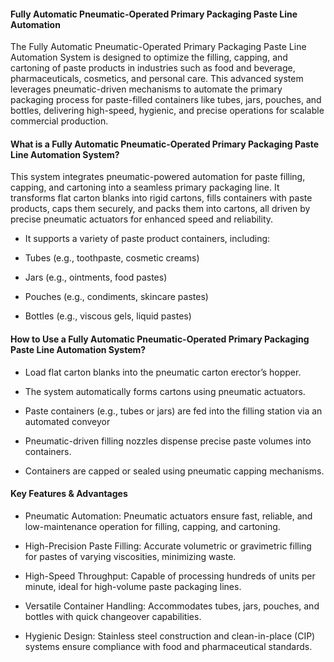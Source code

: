 #### Fully Automatic Pneumatic-Operated Primary Packaging Paste Line Automation

The Fully Automatic Pneumatic-Operated Primary Packaging Paste Line Automation System is designed to optimize the filling, capping, and cartoning of paste products in industries such as food and beverage, pharmaceuticals, cosmetics, and personal care. This advanced system leverages pneumatic-driven mechanisms to automate the primary packaging process for paste-filled containers like tubes, jars, pouches, and bottles, delivering high-speed, hygienic, and precise operations for scalable commercial production.

#### What is a Fully Automatic Pneumatic-Operated Primary Packaging Paste Line Automation System?

This system integrates pneumatic-powered automation for paste filling, capping, and cartoning into a seamless primary packaging line. It transforms flat carton blanks into rigid cartons, fills containers with paste products, caps them securely, and packs them into cartons, all driven by precise pneumatic actuators for enhanced speed and reliability.

- It supports a variety of paste product containers, including:

- Tubes (e.g., toothpaste, cosmetic creams)

- Jars (e.g., ointments, food pastes)

- Pouches (e.g., condiments, skincare pastes)

- Bottles (e.g., viscous gels, liquid pastes)

#### How to Use a Fully Automatic Pneumatic-Operated Primary Packaging Paste Line Automation System?
- Load flat carton blanks into the pneumatic carton erector’s hopper.

- The system automatically forms cartons using pneumatic actuators.

- Paste containers (e.g., tubes or jars) are fed into the filling station via an automated conveyor

- Pneumatic-driven filling nozzles dispense precise paste volumes into containers.

- Containers are capped or sealed using pneumatic capping mechanisms.

#### Key Features & Advantages

- Pneumatic Automation: Pneumatic actuators ensure fast, reliable, and low-maintenance operation for filling, capping, and cartoning.

- High-Precision Paste Filling: Accurate volumetric or gravimetric filling for pastes of varying viscosities, minimizing waste.

- High-Speed Throughput: Capable of processing hundreds of units per minute, ideal for high-volume paste packaging lines.

- Versatile Container Handling: Accommodates tubes, jars, pouches, and bottles with quick changeover capabilities.

- Hygienic Design: Stainless steel construction and clean-in-place (CIP) systems ensure compliance with food and pharmaceutical standards.
